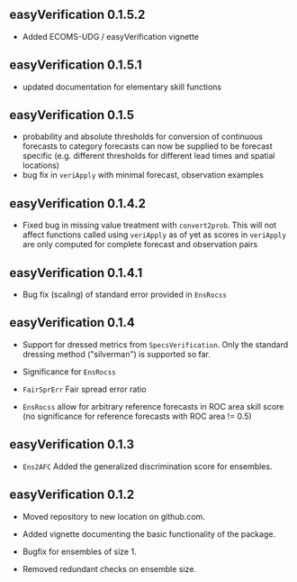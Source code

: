 ## easyVerification 0.1.5.2

* Added ECOMS-UDG / easyVerification vignette

## easyVerification 0.1.5.1

* updated documentation for elementary skill functions

## easyVerification 0.1.5

* probability and absolute thresholds for conversion of continuous forecasts to category forecasts can now be supplied to be forecast specific (e.g. different thresholds for different lead times and spatial locations)
* bug fix in `veriApply` with minimal forecast, observation examples

## easyVerification 0.1.4.2

* Fixed bug in missing value treatment with `convert2prob`. This will not affect functions called using `veriApply` as of yet as scores in `veriApply` are only computed for complete forecast and observation pairs

## easyVerification 0.1.4.1

* Bug fix (scaling) of standard error provided in `EnsRocss`

## easyVerification 0.1.4

* Support for dressed metrics from `SpecsVerification`. Only the standard dressing method ("silverman") is supported so far.

* Significance for `EnsRocss`

* `FairSprErr` Fair spread error ratio

* `EnsRocss` allow for arbitrary reference forecasts in ROC area skill score (no significance for reference forecasts with ROC area != 0.5)

## easyVerification 0.1.3

* `Ens2AFC` Added the generalized discrimination score for ensembles.

## easyVerification 0.1.2

* Moved repository to new location on github.com.

* Added vignette documenting the basic functionality of the package.

* Bugfix for ensembles of size 1.

* Removed redundant checks on ensemble size.
